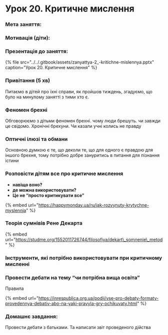 # Урок 20. Критичне мислення

### Мета заняття: 

### Мотивація **\(діти\)**:

### Презентація до заняття:

{% file src="../../.gitbook/assets/zanyattya-2\_-kritichne-mislennya.pptx" caption="Урок 20. Критичне мислення" %}

### Привітання \(5 хв\)

Питаємо в дітей про їхні справи, як пройшов тиждень, згадуємо, що було на минулому занятті з тими хто є.

### Феномен брехні

Обговорюємо з дітьми феномен брехні. чому люди брешуть. чи завжди це свідомо. Хронічні брехуни. Чи казали учні колись не правду

### **Оптичні ілюзі та обмани**

Основною думкою є те, що деколи те, що для одного є правдою для іншого брехня, тому потрібно добре зануритись в питання для пізнання істини

### **Розповісти дітям все про критичне мислення**

* **навіщо воно?**
* **де можна використовувати?**
* **Це не “просто критикувати все”**

{% embed url="https://happymonday.ua/ru/jak-rozvynuty-krytychne-myslennja" %}

### Теорія сумнівів Рене Декарта

{% embed url="https://studme.org/1552011726744/filosofiya/dekart\_somnenie\_metod" %}

### **Інструменти, які потрібно використовувати при критичному мисленні**

### **Провести дебати на тему “чи потрібна вища освіта”**

Правила

{% embed url="https://inrespublica.org.ua/podii/vse-pro-debaty-formaty-provedennya-debativ-abo-na-yaki-pravyla-gry-ochikuvaty.html" %}

### Домашнє завдання:

Провести дебати з батьками. Та написати звіт проведеного дійства

